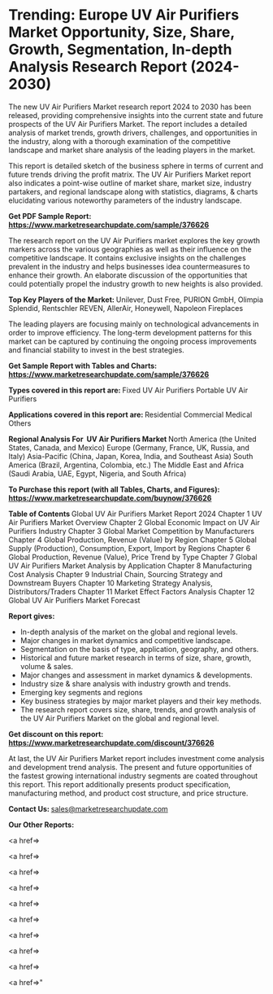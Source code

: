 # Trending: Europe UV Air Purifiers Market Opportunity, Size, Share, Growth, Segmentation, In-depth Analysis Research Report (2024-2030)

The new UV Air Purifiers Market research report 2024 to 2030 has been released, providing comprehensive insights into the current state and future prospects of the UV Air Purifiers Market. The report includes a detailed analysis of market trends, growth drivers, challenges, and opportunities in the industry, along with a thorough examination of the competitive landscape and market share analysis of the leading players in the market.

This report is detailed sketch of the business sphere in terms of current and future trends driving the profit matrix. The UV Air Purifiers Market report also indicates a point-wise outline of market share, market size, industry partakers, and regional landscape along with statistics, diagrams, &amp; charts elucidating various noteworthy parameters of the industry landscape.

<strong><b>Get PDF Sample Report: <a href=https://www.marketresearchupdate.com/sample/376626>https://www.marketresearchupdate.com/sample/376626</a></b></strong>

The research report on the UV Air Purifiers market explores the key growth markers across the various geographies as well as their influence on the competitive landscape. It contains exclusive insights on the challenges prevalent in the industry and helps businesses idea countermeasures to enhance their growth. An elaborate discussion of the opportunities that could potentially propel the industry growth to new heights is also provided.

<strong><b>Top Key Players of the Market:
</b></strong>Unilever, Dust Free, PURION GmbH, Olimpia Splendid, Rentschler REVEN, AllerAir, Honeywell, Napoleon Fireplaces<strong><b>
</b></strong>

The leading players are focusing mainly on technological advancements in order to improve efficiency. The long-term development patterns for this market can be captured by continuing the ongoing process improvements and financial stability to invest in the best strategies.

<strong><b>Get Sample Report with Tables and Charts: <a href=https://www.marketresearchupdate.com/sample/376626>https://www.marketresearchupdate.com/sample/376626</a></b></strong>

<strong><b>Types covered in this report are:
</b></strong>Fixed UV Air Purifiers
Portable UV Air Purifiers<strong><b>
</b></strong>

<strong><b>Applications covered in this report are:
</b></strong>Residential
Commercial
Medical
Others<strong><b>
</b></strong>

<strong><b>Regional Analysis For  UV Air Purifiers Market</b></strong><strong><b>
</b></strong>North America (the United States, Canada, and Mexico)
Europe (Germany, France, UK, Russia, and Italy)
Asia-Pacific (China, Japan, Korea, India, and Southeast Asia)
South America (Brazil, Argentina, Colombia, etc.)
The Middle East and Africa (Saudi Arabia, UAE, Egypt, Nigeria, and South Africa)

<strong><b>To Purchase this report (with all Tables, Charts, and Figures): <a href=https://www.marketresearchupdate.com/buynow/376626>https://www.marketresearchupdate.com/buynow/376626</a></b></strong>

<strong><b>Table of Contents</b></strong><strong><b>
</b></strong>Global UV Air Purifiers Market Report 2024
Chapter 1 UV Air Purifiers Market Overview
Chapter 2 Global Economic Impact on UV Air Purifiers Industry
Chapter 3 Global Market Competition by Manufacturers
Chapter 4 Global Production, Revenue (Value) by Region
Chapter 5 Global Supply (Production), Consumption, Export, Import by Regions
Chapter 6 Global Production, Revenue (Value), Price Trend by Type
Chapter 7 Global UV Air Purifiers Market Analysis by Application
Chapter 8 Manufacturing Cost Analysis
Chapter 9 Industrial Chain, Sourcing Strategy and Downstream Buyers
Chapter 10 Marketing Strategy Analysis, Distributors/Traders
Chapter 11 Market Effect Factors Analysis
Chapter 12 Global UV Air Purifiers Market Forecast

<strong><b>Report gives:</b></strong>

- In-depth analysis of the market on the global and regional levels.
- Major changes in market dynamics and competitive landscape.
- Segmentation on the basis of type, application, geography, and others.
- Historical and future market research in terms of size, share, growth, volume &amp; sales.
- Major changes and assessment in market dynamics &amp; developments.
- Industry size &amp; share analysis with industry growth and trends.
- Emerging key segments and regions
- Key business strategies by major market players and their key methods.
- The research report covers size, share, trends, and growth analysis of the UV Air Purifiers Market on the global and regional level.

<strong><b>Get discount on this report: <a href=https://www.marketresearchupdate.com/discount/376626>https://www.marketresearchupdate.com/discount/376626</a></b></strong>

At last, the UV Air Purifiers Market report includes investment come analysis and development trend analysis. The present and future opportunities of the fastest growing international industry segments are coated throughout this report. This report additionally presents product specification, manufacturing method, and product cost structure, and price structure.

<strong><b>Contact Us:
</b></strong>sales@marketresearchupdate.com

<strong>Our Other Reports:</strong>

<a href=></a>

<a href=></a>

<a href=></a>

<a href=></a>

<a href=></a>

<a href=></a>

<a href=></a>

<a href=></a>

<a href=></a>

<a href=></a>"
